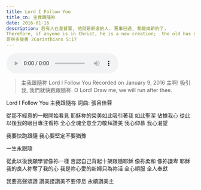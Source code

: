 ```yaml
---
title: Lord I Follow You
title_cn: ​主我跟隨祢
date: 2016-01-16
description: 若有人在基督裏, 他就是新造的人. 舊事已過, 都變成新的了.  
Therefore, if anyone is in Christ, he is a new creation;  the old has gone, the new has come!
哥林多後書 2Corinthians 5:17
---
```


<audio controls src="/content/posts/lord-i-follow-you/lord-i-follow-you.mp3"></audio>


>主我跟隨祢
>Lord I Follow You
>Recorded on January 9, 2016
>主啊!
>吸引我,
>我們就快跑跟隨祢.
>O Lord!
>Draw me,
>we will run after thee.   

Lord I Follow You
​主我跟隨祢
詞曲: 張呂佳蓉

​從那不經意的一眼開始看見
耶穌祢的榮美如此吸引著我
如此聖潔 佔據我心 
從此以後我的眼目專注看祢
全心全魂全意全力敬拜讚美
我心仰慕 我心渴望

我要快跑跟隨
我心要堅定不要猶豫

一生永跟隨

從此以後我願學習像祢一樣
否認自己背起十架跟隨耶穌
像祢柔和 像祢謙卑
耶穌我的良人祢奪了我的心
我是祢心愛的新婦只為祢活
全心順服 全人奉獻

我要高聲頌讚
讚美接讚美不要停息
永續讚美主
